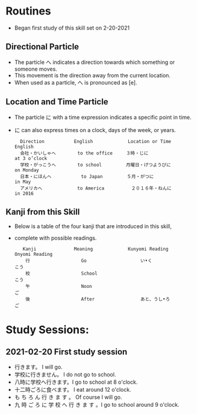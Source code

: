 # Routines
* Began first study of this skill set on 2-20-2021


## Directional Particle
* The particle へ indicates a direction towards which something or someone moves. 
* This movement is the direction away from the current location. 
*  When used as a particle, へ is pronounced as [e].　


## Location and Time Particle
* The particle に with a time expression indicates a specific point in time.
* に can also express times on a clock, days of the week, or years.


        Direction 	        English         	Location or Time 	        English
        会社・かいしゃへ 	    to the office 	  ３時・じに 	               at 3 o’clock
        学校・がっこうへ 	    to school 	      月曜日・げつようびに 	        on Monday
        日本・にほんへ 	      to Japan 	       ５月・がつに 	              in May
        アメリカへ 	          to America 	      ２０１６年・ねんに 	        in 2016
        
## Kanji from this Skill
* Below is a table of the four kanji that are introduced in this skill, 
* complete with possible readings.

         Kanji 	            Meaning           	Kunyomi Reading 	        Onyomi Reading
          行 	              Go 	                い•く 	                  こう
          校 	              School 		                                    こう
          午 	              Noon 		                                      ご
          後 	              After 	            あと、うし•ろ 	            ご

# Study Sessions:

## 2021-02-20 First study session 
* 行きます。 I will go. 
* 学校に行きません。 I do not go to school. 
* 八時に学校へ行きます。I go to school at 8 o'clock.
* 十二時ごろに食べます。 I eat around 12 o'clock.
* も ち ろ ん 行 き ま す 。 Of course I will go. 
* 九 時 ご ろ に 学 校 へ 行 き ま す 。I go to school around 9 o'clock. 
